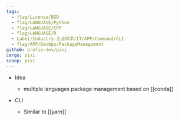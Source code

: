```yaml
---
tags:
  - flag/License/BSD
  - flag/LANGUAGE/Python
  - flag/LANGUAGE/CPP
  - flag/LANGUAGE/R
  - Label/Industry-工业科学/IT/APP/Command/CLI
  - flag/APP/DevOps/PackageManagement
github: prefix-dev/pixi
cargo: pixi
scoop: pixi
---
```


- Idea
    - multiple languages package management based on [[conda]]

- CLI
    - Similar to [[yarn]]
